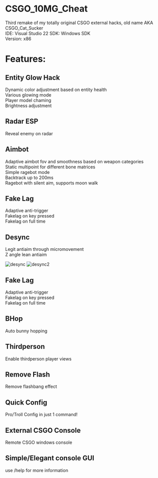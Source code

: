 # CSGO_10MG_Cheat
Third remake of my totally original CSGO external hacks, old name AKA CSGO_Cat_Sucker  
IDE: Visual Studio  22
SDK: Windows SDK  
Version: x86  

# Features:  
## Entity Glow Hack
Dynamic color adjustment based on entity health  
Various glowing mode  
Player model chaming  
Brightness adjustment  

## Radar ESP  
Reveal enemy on radar  

## Aimbot
Adaptive aimbot fov and smoothness based on weapon categories  
Static multipoint for different bone matrices  
Simple ragebot mode  
Backtrack up to 200ms  
Ragebot with silent aim, supports moon walk  

## Fake Lag
Adaptive anti-trigger  
Fakelag on key pressed  
Fakelag on full time  

## Desync
Legit antiaim through micromovement  
Z angle lean antiaim  

![desync](https://i.imgur.com/HKAorpy.png)
![desync2](https://i.imgur.com/xpCZxaz.jpg)

## Fake Lag
Adaptive anti-trigger  
Fakelag on key pressed  
Fakelag on full time  

## BHop
Auto bunny hopping  

## Thirdperson
Enable thirdperson player views

## Remove Flash
Remove flashbang effect  

## Quick Config
Pro/Troll Config in just 1 command!  

## External CSGO Console  
Remote CSGO windows console  

## Simple/Elegant console GUI
use /help for more information
